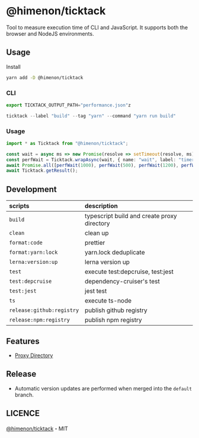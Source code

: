 # @himenon/ticktack

Tool to measure execution time of CLI and JavaScript.
It supports both the browser and NodeJS environments.

## Usage

Install

```bash
yarn add -D @himenon/ticktack
```

### CLI

```ts
export TICKTACK_OUTPUT_PATH="performance.json"z

ticktack --label "build" --tag "yarn" --command "yarn run build"
```

### Usage

```ts
import * as Ticktack from "@himenon/ticktack";

const wait = async ms => new Promise(resolve => setTimeout(resolve, ms));
const perfWait = Ticktack.wrapAsync(wait, { name: "wait", label: "timer" });
await Promise.all([perfWait(1000), perfWait(500), perfWait(1200), perfWait(1300)]);
await Ticktack.getResult();
```

## Development

| scripts                   | description                                 |
| :------------------------ | :------------------------------------------ |
| `build`                   | typescript build and create proxy directory |
| `clean`                   | clean up                                    |
| `format:code`             | prettier                                    |
| `format:yarn:lock`        | yarn.lock deduplicate                       |
| `lerna:version:up`        | lerna version up                            |
| `test`                    | execute test:depcruise, test:jest           |
| `test:depcruise`          | dependency-cruiser's test                   |
| `test:jest`               | jest test                                   |
| `ts`                      | execute ts-node                             |
| `release:github:registry` | publish github registry                     |
| `release:npm:registry`    | publish npm registry                        |

## Features

- [Proxy Directory](https://himenon.github.io/docs/javascript/proxy-directory-design-pattern/)

## Release

- Automatic version updates are performed when merged into the `default` branch.

## LICENCE

[@himenon/ticktack](https://github.com/Himenon/ticktack-js)・MIT
